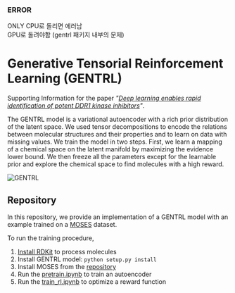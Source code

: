 ### ERROR
ONLY CPU로 돌리면 에러남  
GPU로 돌려야함 (gentrl 패키지 내부의 문제)

# Generative Tensorial Reinforcement Learning (GENTRL) 
Supporting Information for the paper _"[Deep learning enables rapid identification of potent DDR1 kinase inhibitors](https://www.nature.com/articles/s41587-019-0224-x)"_.

The GENTRL model is a variational autoencoder with a rich prior distribution of the latent space. We used tensor decompositions to encode the relations between molecular structures and their properties and to learn on data with missing values. We train the model in two steps. First, we learn a mapping of a chemical space on the latent manifold by maximizing the evidence lower bound. We then freeze all the parameters except for the learnable prior and explore the chemical space to find molecules with a high reward.

![GENTRL](images/gentrl.png)


## Repository
In this repository, we provide an implementation of a GENTRL model with an example trained on a [MOSES](https://github.com/molecularsets/moses) dataset.

To run the training procedure,
1. [Install RDKit](https://www.rdkit.org/docs/Install.html) to process molecules
2. Install GENTRL model: `python setup.py install`
3. Install MOSES from the [repository](https://github.com/molecularsets/moses)
4. Run the [pretrain.ipynb](./examples/pretrain.ipynb) to train an autoencoder
5. Run the [train_rl.ipynb](./examples/train_rl.ipynb) to optimize a reward function
